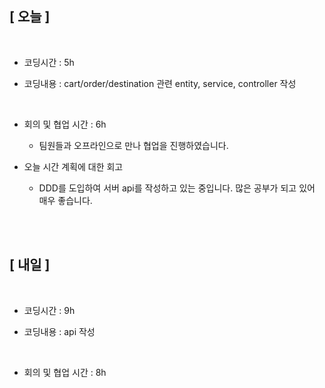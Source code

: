 ## [ 오늘 ]

<br/>

- 코딩시간 : 5h
- 코딩내용 : cart/order/destination 관련 entity, service, controller 작성

  <br/>

- 회의 및 협업 시간 : 6h

  - 팀원들과 오프라인으로 만나 협업을 진행하였습니다.

- 오늘 시간 계획에 대한 회고

  - DDD를 도입하여 서버 api를 작성하고 있는 중입니다. 많은 공부가 되고 있어 매우 좋습니다.

  <br/>

<br/>

## [ 내일 ]

<br/>

- 코딩시간 : 9h

- 코딩내용 : api 작성

    <br/>

- 회의 및 협업 시간 : 8h
